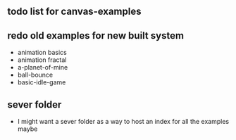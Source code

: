 ## todo list for canvas-examples

## redo old examples for new built system
* animation basics
* animation fractal
* a-planet-of-mine
* ball-bounce
* basic-idle-game

## sever folder
* I might want a sever folder as a way to host an index for all the examples maybe
